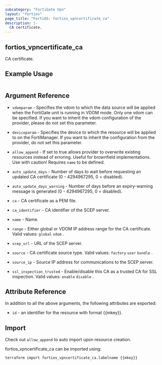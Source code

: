 ```yaml
---
subcategory: "FortiGate Vpn"
layout: "fortios"
page_title: "FortiOS: fortios_vpncertificate_ca"
description: |-
  CA certificate.
---
```


## fortios_vpncertificate_ca
CA certificate.

## Example Usage

```hcl

```

## Argument Reference
* `vdomparam` - Specifies the vdom to which the data source will be applied when the FortiGate unit is running in VDOM mode. Only one vdom can be specified. If you want to inherit the vdom configuration of the provider, please do not set this parameter.
* `deviceparam` - Specifies the device to which the resource will be applied to on the FortiManager. If you want to inherit the configuration from the provider, do not set this parameter.
* `allow_append` - If set to true allows provider to overwrite existing resources instead of erroring. Useful for brownfield implementations. Use with caution! Requires `name` to be defined.

* `auto_update_days` - Number of days to wait before requesting an updated CA certificate (0 - 4294967295, 0 = disabled).
* `auto_update_days_warning` - Number of days before an expiry-warning message is generated (0 - 4294967295, 0 = disabled).
* `ca` - CA certificate as a PEM file.
* `ca_identifier` - CA identifier of the SCEP server.
* `name` - Name.
* `range` - Either global or VDOM IP address range for the CA certificate. Valid values: `global` `vdom` .
* `scep_url` - URL of the SCEP server.
* `source` - CA certificate source type. Valid values: `factory` `user` `bundle` .
* `source_ip` - Source IP address for communications to the SCEP server.
* `ssl_inspection_trusted` - Enable/disable this CA as a trusted CA for SSL inspection. Valid values: `enable` `disable` .

## Attribute Reference

In addition to all the above arguments, the following attributes are exported:
* `id` - an identifier for the resource with format {{mkey}}.

## Import

Check out `allow_append` to auto import upon resource creation.

fortios_vpncertificate_ca can be imported using:
```sh
terraform import fortios_vpncertificate_ca.labelname {{mkey}}
```
